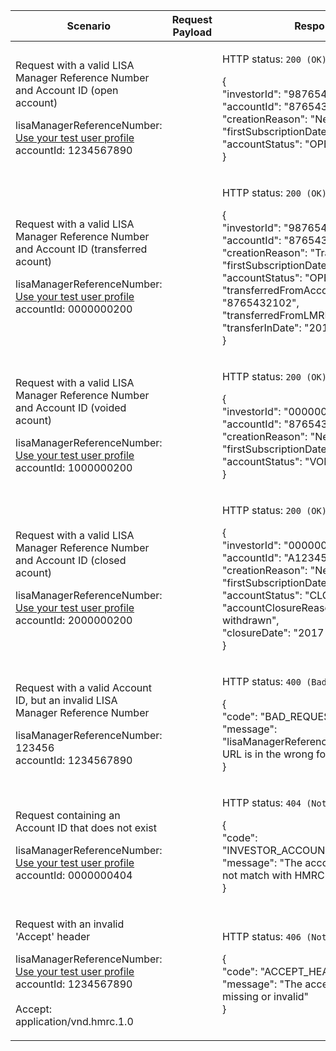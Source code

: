 <table>
  <col width="25%">
  <col width="35%">
  <col width="40%">
  <thead>
    <tr>
        <th>Scenario</th>
        <th>Request Payload</th>
        <th>Response</th>
    </tr>
  </thead>
  <tbody>
    <tr>
      <td>
        <p>Request with a valid LISA Manager Reference Number and Account ID (open account)</p>
        <p class ="code--block">
          lisaManagerReferenceNumber: <a href="https://test-developer.service.hmrc.gov.uk/api-documentation/docs/api/service/lisa-api/1.0#testing-the-api">Use your test user profile</a><br>
          accountId: 1234567890
        </p>
      </td>
      <td></td>
      <td>
        <p>HTTP status: <code class="code--slim">200 (OK)</code></p>
        <p class ="code--block"> {<br>
            "investorId": "9876543210",<br>
            "accountId": "8765432100",<br>
            "creationReason": "New",<br>
            "firstSubscriptionDate": "2011-03-23",<br>
            "accountStatus": "OPEN"<br>
          }
        </p>
      </td>
    </tr>
    <tr>
      <td>
        <p>Request with a valid LISA Manager Reference Number and Account ID (transferred acount)</p>
        <p class ="code--block">
          lisaManagerReferenceNumber: <a href="https://test-developer.service.hmrc.gov.uk/api-documentation/docs/api/service/lisa-api/1.0#testing-the-api">Use your test user profile</a><br>
          accountId: 0000000200
        </p>
      </td>
      <td></td>
      <td>
        <p>HTTP status: <code class="code--slim">200 (OK)</code></p>
        <p class ="code--block"> {<br>
            "investorId": "9876543210",<br>
            "accountId": "8765432105",<br>
            "creationReason": "Transferred",<br>
            "firstSubscriptionDate": "2011-03-23",<br>
            "accountStatus": "OPEN",<br>
            "transferredFromAccountId": "8765432102",<br>
            "transferredFromLMRN": "Z543333",<br>
            "transferInDate": "2015-12-13"<br>
          }
        </p>
      </td>
    </tr>
    <tr>
      <td>
        <p>Request with a valid LISA Manager Reference Number and Account ID (voided acount)</p>
        <p class ="code--block">
          lisaManagerReferenceNumber: <a href="https://test-developer.service.hmrc.gov.uk/api-documentation/docs/api/service/lisa-api/1.0#testing-the-api">Use your test user profile</a><br>
          accountId: 1000000200
        </p>
      </td>
      <td></td>
      <td>
        <p>HTTP status: <code class="code--slim">200 (OK)</code></p>
        <p class ="code--block"> {<br>
            "investorId": "0000000408",<br>
            "accountId": "8765432106",<br>
            "creationReason": "New",<br>
            "firstSubscriptionDate": "2011-03-23",<br>
            "accountStatus": "VOID"<br>
          }
        </p>
      </td>
    </tr>
    <tr>
      <td>
        <p>Request with a valid LISA Manager Reference Number and Account ID (closed acount)</p>
        <p class ="code--block">
          lisaManagerReferenceNumber: <a href="https://test-developer.service.hmrc.gov.uk/api-documentation/docs/api/service/lisa-api/1.0#testing-the-api">Use your test user profile</a><br>
          accountId: 2000000200
        </p>
      </td>
      <td></td>
      <td>
        <p>HTTP status: <code class="code--slim">200 (OK)</code></p>
        <p class ="code--block"> {<br>
            "investorId": "0000000403",<br>
            "accountId": "A1234561",<br>
            "creationReason": "New",<br>
            "firstSubscriptionDate": "2011-03-23",<br>
            "accountStatus": "CLOSED",<br>
            "accountClosureReason": "All funds withdrawn",<br>
            "closureDate": "2017-01-03"<br>
          }
        </p>
      </td>
    </tr>
    <tr>
      <td>
        <p>Request with a valid Account ID, but an invalid LISA Manager Reference Number</p>
        <p class ="code--block">
          lisaManagerReferenceNumber: 123456<br>
          accountId: 1234567890
        </p>
      </td>
      <td></td>
      <td>
        <p>HTTP status: <code class="code--slim">400 (Bad Request)</code></p>
        <p class ="code--block"> {<br>
            "code": "BAD_REQUEST",<br>
            "message": "lisaManagerReferenceNumber in the URL is in the wrong format"<br>
          }
        </p>
      </td>
    </tr>
    <tr>
        <td>
            <p>Request containing an Account ID that does not exist</p>
            <p class ="code--block">
                lisaManagerReferenceNumber: <a href="https://test-developer.service.hmrc.gov.uk/api-documentation/docs/api/service/lisa-api/1.0#testing-the-api">Use your test user profile</a><br>
                accountId: 0000000404
            </p>
        </td>
        <td></td>
        <td><p>HTTP status: <code class="code--slim">404 (Not found)</code></p>
            <p class ="code--block"> {<br>
              "code": "INVESTOR_ACCOUNTID_NOT_FOUND",<br>
              "message": "The accountId given does not match with HMRC’s records"<br>
            }
            </p>
        </td>
    </tr>
    <tr>
      <td>
        <p>Request with an invalid 'Accept' header</p>
        <p class ="code--block">
          lisaManagerReferenceNumber: <a href="https://test-developer.service.hmrc.gov.uk/api-documentation/docs/api/service/lisa-api/1.0#testing-the-api">Use your test user profile</a>
          <br>accountId: 1234567890<br>
          <br>
          Accept: application/vnd.hmrc.1.0
        </p>
      </td>
      <td></td>
      <td>
        <p>HTTP status: <code class="code--slim">406 (Not Acceptable)</code></p>
        <p class ="code--block"> {<br>
            "code": "ACCEPT_HEADER_INVALID",<br>
            "message": "The accept header is missing or invalid"<br>
          }
        </p>
      </td>
    </tr>
  </tbody>
</table>
